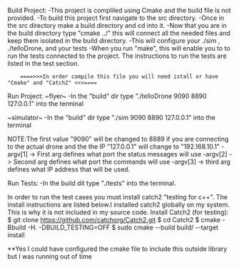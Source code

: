Build Project:
-This project is compliled using Cmake and the build file is not provided. 
-To build this project first navigate to the src directory.
-Once in the src directory make a build directory and cd into it.
-Now that you are in the build directory type "cmake ../" this will connect all the needed files and keep them isolated in the build directory. 
-This will configure your ./sim , ./telloDrone, and your tests
-When you run "make", this will enable you to to run the tests connected to the project. The instructions to run the tests are listed in the test section. 

        ====>>>In order compile this file you will need istall or have "Cmake" and "Catch2" <<<====
Run Project:
~flyer~
-In the "build" dir type "./telloDrone 9090 8890 127.0.0.1" into the terminal

~simulator~
-In the "build" dir type "./sim  9090 8890 127.0.0.1" into the terminal

NOTE:The first value "9090" will be changed to 8889 if you are connecting to the actual drone and the the IP "127.0.0.1" will change to "192.168.10.1"
        -argv[1] -> First arg defines what port the status messages will use
        -argv[2] -> Second arg defines what port the commands will use
        -argv[3] -> third arg defines what IP address that will be used. 

Run Tests:
-In the build dit type "./tests" into the terminal.

In order to run the test cases you must install catch2 "testing for c++". The install instructions are listed below.I installed catch2
globally on my system. This is why it is not included in my source code. 
        Install Catch2 (for testing):
        $ git clone https://github.com/catchorg/Catch2.git
        $ cd Catch2
        $ cmake -Bbuild -H. -DBUILD_TESTING=OFF
        $ sudo cmake --build build/ --target install

**Yes I could have configured the cmake file to include this outside library but I was running out of time         



